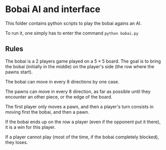 # Bobai AI and interface

This folder contains python scripts to play the bobai agains an AI.

To run it, one simply has to enter the command `python bobai.py`

## Rules

The bobai is a 2 players game played on a $5\times 5$ board.
The goal is to bring the bobai (initially in the middle) on the player's side (the row where the pawns start).

The bobai can move in every 8 directions by one case.

The pawns can move in every 8 direction, as far as possible until they encounter an other piece, or the edge of the board.

The first player only moves a pawn, and then a player's turn consists in moving first the bobai, and then a pawn.

If the bobai ends up on the row a player (even if the opponent put it there), it is a win for this player.

If a player cannot play (most of the time, if the bobai completely blocked), they loses.